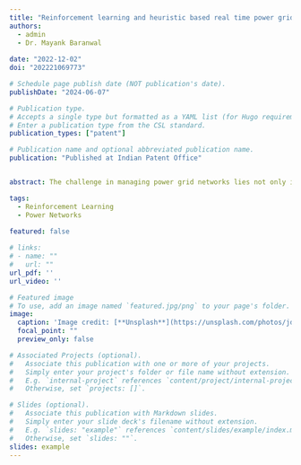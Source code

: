 ```yaml
---
title: "Reinforcement learning and heuristic based real time power grid management"
authors:
  - admin
  - Dr. Mayank Baranwal
    
date: "2022-12-02"
doi: "202221069773"

# Schedule page publish date (NOT publication's date).
publishDate: "2024-06-07"

# Publication type.
# Accepts a single type but formatted as a YAML list (for Hugo requirements).
# Enter a publication type from the CSL standard.
publication_types: ["patent"]

# Publication name and optional abbreviated publication name.
publication: "Published at Indian Patent Office"


abstract: The challenge in managing power grid networks lies not only in dealing with the uncertainty of power demand and generation, or the uncertain events, but also with the huge action space even in a moderately-sized grid. In most such scenarios, the grid operator relies on his/her own experience or at best, some of the potential heuristics whose scope is limited to mitigating only a certain type of uncertainties. The present disclosure provides a heuristic-guided RL framework, for robust control of power networks subjected to production and demand uncertainty, as well as adversarial attacks. Using a careful action selection process, in combination with line reconnection and recovery heuristics, equips the present disclosure to outperform conventional approaches on several challenge datasets even with reduced action space. The present disclosure not only diversifies its actions across substations, but also learns to identify important action sequences to protect the network against targeted adversarial attacks.

tags:
  - Reinforcement Learning
  - Power Networks
  
featured: false

# links:
# - name: ""
#   url: ""
url_pdf: ''
url_video: ''

# Featured image
# To use, add an image named `featured.jpg/png` to your page's folder. 
image:
  caption: 'Image credit: [**Unsplash**](https://unsplash.com/photos/jdD8gXaTZsc)'
  focal_point: ""
  preview_only: false

# Associated Projects (optional).
#   Associate this publication with one or more of your projects.
#   Simply enter your project's folder or file name without extension.
#   E.g. `internal-project` references `content/project/internal-project/index.md`.
#   Otherwise, set `projects: []`.

# Slides (optional).
#   Associate this publication with Markdown slides.
#   Simply enter your slide deck's filename without extension.
#   E.g. `slides: "example"` references `content/slides/example/index.md`.
#   Otherwise, set `slides: ""`.
slides: example
---
```


